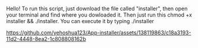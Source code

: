 Hello! 
To run this script, just download the file called "installer", then open your terminal and find where you dowloaded it. Then just run this chmod +x installer && ./installer. You can execute it by typing ./installer


https://github.com/yehoshua123/App-installer/assets/138119863/c18a3193-11d2-4448-8ea2-1c808808162b

